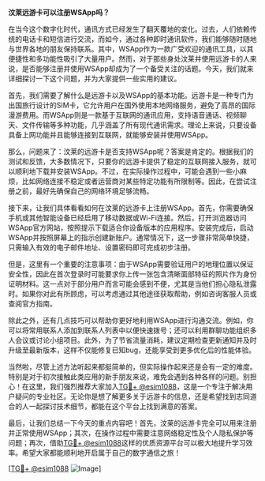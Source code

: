 **汶莱远游卡可以注册WSApp吗？**

在当今这个数字化时代，通讯方式已经发生了翻天覆地的变化。过去，人们依赖传统的电话卡和短信进行交流，而如今，通过各种即时通讯软件，我们能够随时随地与世界各地的朋友保持联系。其中，WSApp作为一款广受欢迎的通讯工具，以其便捷性和多功能性吸引了大量用户。然而，对于那些身处汶莱并使用远游卡的人来说，是否能够注册并使用WSApp却成为了一个备受关注的话题。今天，我们就来详细探讨一下这个问题，并为大家提供一些实用的建议。

首先，我们需要了解什么是远游卡以及WSApp的基本功能。远游卡是一种专门为出国旅行设计的SIM卡，它允许用户在国外使用本地网络服务，避免了高昂的国际漫游费用。而WSApp则是一款基于互联网的通讯应用，支持语音通话、视频聊天、文件传输等多种功能，几乎涵盖了所有现代通讯需求。理论上来说，只要设备具备上网功能并且能够连接到互联网，就能够安装并使用WSApp。

那么，问题来了：汶莱的远游卡是否支持WSApp呢？答案是肯定的。根据我们的测试和反馈，大多数情况下，只要你的远游卡提供了稳定的互联网接入服务，就可以顺利地下载并安装WSApp。不过，在实际操作过程中，可能会遇到一些小麻烦，比如网络连接不稳定或者运营商对某些特定功能有所限制等。因此，在尝试注册之前，最好先确保自己的网络环境足够流畅。

接下来，让我们具体看看如何在汶莱的远游卡上注册WSApp。首先，你需要确保手机或其他智能设备已经启用了移动数据或Wi-Fi连接。然后，打开浏览器访问WSApp官方网站，按照提示下载适合你设备版本的应用程序。安装完成后，启动WSApp并按照屏幕上的指示创建新账户。通常情况下，这一步骤非常简单快捷，只需输入有效的电子邮件地址、设置密码即可完成初步注册。

但是，这里有一个重要的注意事项：由于WSApp需要验证用户的地理位置以保证安全性，因此在首次登录时可能要求你上传一张包含清晰面部特征的照片作为身份证明材料。这一点对于部分用户而言可能会感到不便，尤其是当他们担心隐私泄露时。如果你对此有所顾虑，可以考虑通过其他途径获取帮助，例如咨询客服人员或查阅官方指南。

除此之外，还有几点技巧可以帮助你更好地利用WSApp进行沟通交流。例如，你可以将常用联系人添加到联系人列表中以便快速拨号；还可以利用群聊功能组织多人会议或讨论小组项目。此外，为了节省流量消耗，建议定期检查更新通知并及时升级至最新版本，这样不仅能修复已知bug，还能享受到更多优化后的性能体验。

当然啦，尽管上述方法听起来都挺简单的，但实际操作起来还是会有一定的难度。特别是对于初次接触此类应用的新手朋友来说，难免会遇到各种各样的问题。别担心！在这里，我们强烈推荐大家加入[TG💪+ @esim1088](https://t.me/s/esim1088)，这是一个专注于解决用户疑问的专业社区。无论你是想了解更多关于远游卡的信息，还是希望找到志同道合的人一起探讨技术细节，都能在这个平台上找到满意的答案。

最后，让我们总结一下今天的重点内容吧！首先，汶莱的远游卡完全可以用来注册并正常使用WSApp；其次，在操作过程中需要注意网络稳定性及个人隐私保护等问题；再次，借助[TG💪+ @esim1088](https://t.me/s/esim1088)这样的优质资源平台可以极大地提升学习效率。希望大家都能顺利地开启属于自己的数字通信之旅！

[[TG💪+ @esim1088](https://t.me/s/esim1088) ![Image](https://i.postimg.cc/4NQfJmqS/Snipaste-2025-05-13-00-14-12.png)]